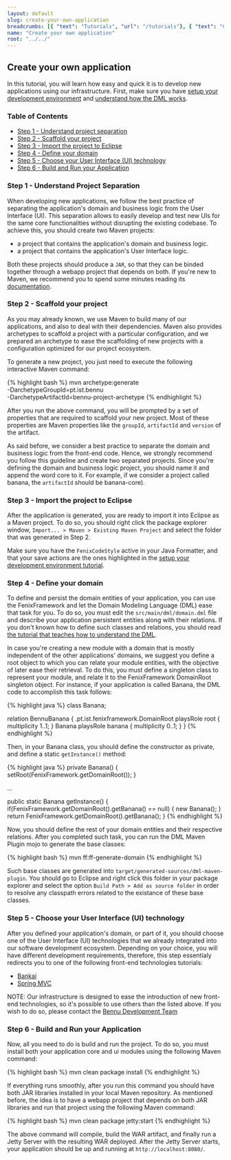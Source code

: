 ```yaml
---
layout: default
slug: create-your-own-application
breadcrumbs: [{ "text": "Tutorials", "url": "/tutorials"}, { "text": "Create your own application", "url": "/tutorials/create-your-own-application" }]
name: "Create your own application"
root: "../../"
---
```


## Create your own application

In this tutorial, you will learn how easy and quick it is to develop new applications using our infrastructure.
First, make sure you have [setup your development environment][Setup your development environment] and [understand how the DML works][Understand the DML].

### Table of Contents
* [Step 1 - Understand project separation](#step_1__understand_project_separation)
* [Step 2 - Scaffold your project](#step_2__scaffold_your_project)
* [Step 3 - Import the project to Eclipse](#step_3__import_the_project_to_eclipse)
* [Step 4 - Define your domain](#step_4__define_your_domain)
* [Step 5 - Choose your User Interface (UI) technology](#step_5__choose_your_user_interface_ui_technology)
* [Step 6 - Build and Run your Application](#step_6__build_and_run_your_application)

### Step 1 - Understand Project Separation

When developing new applications, we follow the best practice of separating the application's domain and business logic from the User Interface (UI). This separation allows to easily develop and test new UIs for the same core functionalities without disrupting the existing codebase. To achieve this, you should create two Maven projects: 
* a project that contains the application's domain and business logic.
* a project that contains the application's User Interface logic.

Both these projects should produce a ```JAR```, so that they can be binded together through a webapp project that depends on both. If you're new to Maven, we recommend you to spend some minutes reading its [documentation][Maven].

### Step 2 - Scaffold your project

As you may already known, we use Maven to build many of our applications, and also to deal with their dependencies. Maven also provides archetypes
to scaffold a project with a particular configuration, and we prepared an archetype to ease the scaffolding of new projects with a configuration optimized for our project ecosystem.

To generate a new project, you just need to execute the following interactive Maven command:

{% highlight bash %}
mvn archetype:generate \
   -DarchetypeGroupId=pt.ist.bennu \
   -DarchetypeArtifactId=bennu-project-archetype
{% endhighlight %}

After you run the above command, you will be prompted by a set of properties that are required to scaffold your new project. Most of these properties are Maven properties like the ```groupId```, ```artifactId``` and ```version``` of the artifact. 

As said before, we consider a best practice to separate the domain and business logic from the front-end code. Hence, we strongly recommend you follow this guideline and create two separated projects. Since you're defining the domain and business logic project, you should name it and append the word core to it. For example, if we consider a project called banana, the ```artifactId``` should be banana-core).

### Step 3 - Import the project to Eclipse

After the application is generated, you are ready to import it into Eclipse as a Maven project. To do so, you should right click the package explorer window, ```Import... > Maven > Existing Maven Project``` and select the folder that was generated in Step 2. 

Make sure you have the ```FenixCodeStyle``` active in your Java Formatter, and that your save actions are the ones highlighted in the [setup your development environment tutorial][Setup your development environment].

### Step 4 - Define your domain

To define and persist the domain entities of your application, you can use the FenixFramework and let the Domain Modeling Language (DML) ease that task for you. To do so, you must edit the ```src/main/dml/domain.dml``` file and describe your application persistent entities along with their relations. If you don't known how to define such classes and relations, you should read [the tutorial that teaches how to understand the DML][Understand the DML].

In case you're creating a new module with a domain that is mostly independent of the other applications' domains, we suggest you define a root object to which you can relate your module entities, with the objective of later ease their retrieval. To do this, you must define a singleton class to represent your module, and relate it to the FenixFramework DomainRoot singleton object. For instance, if your application is called Banana, the DML code to accomplish this task follows:

{% highlight java %}
class Banana;

relation BennuBanana {
  .pt.ist.fenixframework.DomainRoot playsRole root {
    multiplicity 1..1;
  }
  Banana playsRole banana {
    multiplicity 0..1;
  }
}
{% endhighlight %}


Then, in your Banana class, you should define the constructor as private, and define a static ```getInstance()``` method:

{% highlight java %}
private Banana() {
  setRoot(FenixFramework.getDomainRoot());
}

...

public static Banana getInstance() {
  if(FenixFramework.getDomainRoot().getBanana() == null) {
    new Banana();
  }
  return FenixFramework.getDomainRoot().getBanana();
}
{% endhighlight %}

Now, you should define the rest of your domain entities and their respective relations. After you completed such task, you can run the DML Maven Plugin mojo to generate the base classes:

{% highlight bash %}
mvn ff:ff-generate-domain
{% endhighlight %}

Such base classes are generated into ```target/generated-sources/dml-maven-plugin```. You should go to Eclipse and right click this folder in your package explorer and select the option ```Build Path > Add as source folder``` in order to resolve any classpath errors related to the existance of these base classes.

### Step 5 - Choose your User Interface (UI) technology

After you defined your application's domain, or part of it, you should choose one of the User Interface (UI) technologies that we already integrated into our software development ecosystem. Depending on your choice, you will have different development requirements, therefore, this step essentialy redirects you to one of the following front-end technologies tutorials:

* [Bankai][Bankai]
* [Spring MVC][Spring MVC]

NOTE: Our infrastructure is designed to ease the introduction of new front-end technologies, so it's possible to use others than the
listed above. If you wish to do so, please contact the [Bennu Development Team][Bennu Development Team]

### Step 6 - Build and Run your Application

Now, all you need to do is build and run the project. To do so, you must install both your application core and ui modules using the following Maven command:

{% highlight bash %}
mvn clean package install
{% endhighlight %}

If everything runs smoothly, after you run this command you should have both JAR libraries installed in your local Maven repository. As mentioned before, the idea is to have a webapp project that depends on both JAR libraries and run that project using the following Maven command:

{% highlight bash %}
mvn clean package jetty:start
{% endhighlight %}

The above command will compile, build the WAR artifact, and finally run a Jetty Server with the resulting WAR deployed. After the Jetty Server starts, your application should be up and running at ```http://localhost:8080/```.

[Understand the DML]: /tutorials/understand-the-dml
[Setup your development environment]: /tutorials/setup-your-development-environment/
[Renderers]: /tutorials/create-your-own-application/renderers
[Spring MVC]: /tutorials/create-your-own-application/spring-mvc
[Bankai]: /tutorials/create-your-own-application/bankai
[Bennu Development Team]: /teams/bennu
[Maven]: http://maven.apache.org/